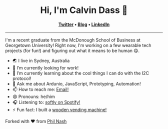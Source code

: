 <h1 align="center">Hi, I'm Calvin Dass 👋</h1>
<h4 align="center"><a href="https://twitter.com/calvindass">Twitter</a> &bull; <a href="https://calvindass.com">Blog</a> &bull; <a href="https://www.linkedin.com/in/calvindass/">LinkedIn</a> </h4>

---

I'm a recent graduate from the McDonough School of Business at Georgetown University! Right now, I'm working on a few wearable tech projects (for fun!) and figuring out what it means to be human 😋.

- 🌏 I live in Sydney, Australia
- 🔭 I’m currently looking for work!
- 🌱 I’m currently learning about the cool things I can do with the I2C protocol!
- 💬 Ask me about Ardunio, JavaScript, Prototyping, Automation!
- 📫 How to reach me: [Email!](https://calvindass.com/contact)
- 😄 Pronouns: he/him
- 🎧 Listening to: [softly on Spotify!](https://open.spotify.com/playlist/37i9dQZF1DX8OCw6EqwHPA?si=bcycDq-zRu66rkNijOX0uw)
- ⚡ Fun fact: I built a [wooden vending machine!](https://calvindass.com/the-time-i-built-a-vending-machine/)

Forked with ❤ from [Phil Nash](https://github.com/philnash/)
